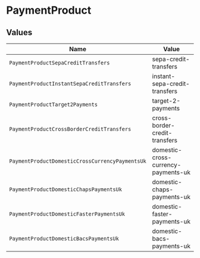 # PaymentProduct


## Values

| Name                                            | Value                                           |
| ----------------------------------------------- | ----------------------------------------------- |
| `PaymentProductSepaCreditTransfers`             | sepa-credit-transfers                           |
| `PaymentProductInstantSepaCreditTransfers`      | instant-sepa-credit-transfers                   |
| `PaymentProductTarget2Payments`                 | target-2-payments                               |
| `PaymentProductCrossBorderCreditTransfers`      | cross-border-credit-transfers                   |
| `PaymentProductDomesticCrossCurrencyPaymentsUk` | domestic-cross-currency-payments-uk             |
| `PaymentProductDomesticChapsPaymentsUk`         | domestic-chaps-payments-uk                      |
| `PaymentProductDomesticFasterPaymentsUk`        | domestic-faster-payments-uk                     |
| `PaymentProductDomesticBacsPaymentsUk`          | domestic-bacs-payments-uk                       |